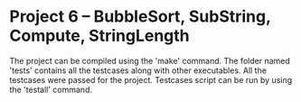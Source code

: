 # Project 6 – BubbleSort, SubString, Compute, StringLength

The project can be compiled using the 'make' command. The folder named 'tests' contains all the testcases along with other executables. All the testcases were passed for the project. Testcases script can be run by using the 'testall' command.
